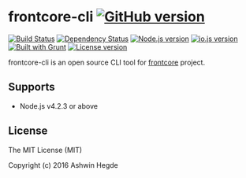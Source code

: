 # frontcore-cli [![GitHub version](http://img.shields.io/badge/version-0.0.9-brightgreen.svg)](https://github.com/hegdeashwin/frontcore-cli/releases)

[![Build Status](https://travis-ci.org/hegdeashwin/frontcore-cli.svg?branch=master)](https://travis-ci.org/hegdeashwin/frontcore-cli)  [![Dependency Status](https://gemnasium.com/hegdeashwin/frontcore-cli.svg)](https://gemnasium.com/hegdeashwin/frontcore-cli)  [![Node.js version](http://img.shields.io/badge/Node.js-%3E%200.10-brightgreen.svg)](https://github.com/hegdeashwin/frontcore-cli/) [![io.js version](http://img.shields.io/badge/io.js-%3E%202.3.4-brightgreen.svg)](https://github.com/hegdeashwin/frontcore-cli/) [![Built with Grunt](http://cdn.gruntjs.com/builtwith.png)](http://gruntjs.com/)  [![License version](http://img.shields.io/badge/License-MIT-red.svg)](https://github.com/hegdeashwin/frontcore-cli#license)

frontcore-cli is an open source CLI tool for [frontcore](https://github.com/hegdeashwin/frontcore) project.

## Supports
* Node.js v4.2.3 or above

## License

The MIT License (MIT)

Copyright (c) 2016 Ashwin Hegde

